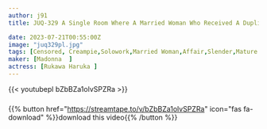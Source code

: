 ```yaml
---
author: j91
title: JUQ-329 A Single Room Where A Married Woman Who Received A Duplicate Key Was Vaginal Cum Shot Until The Male Student Graduated. Rukawa Haruka

date: 2023-07-21T00:55:00Z
image: "juq329pl.jpg"
tags: [Censored, Creampie,Solowork,Married Woman,Affair,Slender,Mature Woman,Digital Mosaic	]
maker: [Madonna  ]
actress: [Rukawa Haruka ]
---
```



{{< youtubepl bZbBZa1olvSPZRa >}}
###

{{% button href="https://streamtape.to/v/bZbBZa1olvSPZRa" icon="fas fa-download" %}}download this video{{% /button %}}

